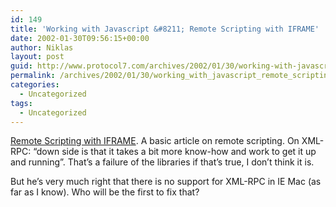 ```yaml
---
id: 149
title: 'Working with Javascript &#8211; Remote Scripting with IFRAME'
date: 2002-01-30T09:56:15+00:00
author: Niklas
layout: post
guid: http://www.protocol7.com/archives/2002/01/30/working-with-javascript-remote-scripting-with-iframe/
permalink: /archives/2002/01/30/working_with_javascript_remote_scripting_with_iframe/
categories:
  - Uncategorized
tags:
  - Uncategorized
---
```

<div class='microid-67034cd5257ae93638a4da980a19dcabf4abef1d'>
  <p>
    <a href="http://developer.apple.com/internet/javascript/iframe.html">Remote Scripting with IFRAME</a>. A basic article on remote scripting. On XML-RPC: &#8220;down side is that it takes a bit more know-how and work to get it up and running&#8221;. That&#8217;s a failure of the libraries if that&#8217;s true, I don&#8217;t think it is.
  </p>
  
  <p>
    But he&#8217;s very much right that there is no support for XML-RPC in IE Mac (as far as I know). Who will be the first to fix that?
  </p>
</div>